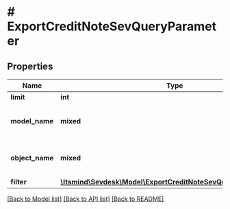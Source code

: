 # # ExportCreditNoteSevQueryParameter

## Properties

Name | Type | Description | Notes
------------ | ------------- | ------------- | -------------
**limit** | **int** | Limit export | [optional]
**model_name** | **mixed** | Model name, which is &#39;CreditNote&#39; |
**object_name** | **mixed** | Model name, which is &#39;SevQuery&#39; |
**filter** | [**\Itsmind\Sevdesk\Model\ExportCreditNoteSevQueryParameterFilter**](ExportCreditNoteSevQueryParameterFilter.md) |  | [optional]

[[Back to Model list]](../../README.md#models) [[Back to API list]](../../README.md#endpoints) [[Back to README]](../../README.md)
